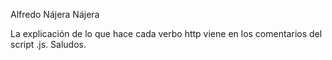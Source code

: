 Alfredo Nájera Nájera

La explicación de lo que hace cada verbo http viene en los comentarios del script .js. Saludos.

